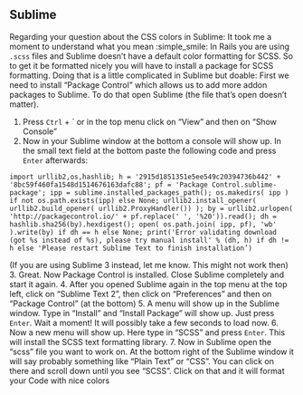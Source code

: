 ## Sublime

Regarding your question about the CSS colors in Sublime:
It took me a moment to understand what you mean :simple_smile: In Rails you are using `.scss` files and Sublime doesn’t have a default color formatting for SCSS. So to get it be formatted nicely you will have to install a package for SCSS formatting. Doing that is a little complicated in Sublime but doable:
First we need to install “Package Control” which allows us to add more addon packages to Sublime. To do that open Sublime (the file that’s open doesn’t matter).

1. Press `Ctrl` + \` or in the top menu click on “View” and then on “Show Console”
2. Now in your Sublime window at the bottom a console will show up.
In the small text field at the bottom paste the following code and press `Enter` afterwards:

```
import urllib2,os,hashlib; h = '2915d1851351e5ee549c20394736b442' + '8bc59f460fa1548d1514676163dafc88'; pf = 'Package Control.sublime-package'; ipp = sublime.installed_packages_path(); os.makedirs( ipp ) if not os.path.exists(ipp) else None; urllib2.install_opener( urllib2.build_opener( urllib2.ProxyHandler()) ); by = urllib2.urlopen( 'http://packagecontrol.io/' + pf.replace(' ', '%20')).read(); dh = hashlib.sha256(by).hexdigest(); open( os.path.join( ipp, pf), 'wb' ).write(by) if dh == h else None; print('Error validating download (got %s instead of %s), please try manual install' % (dh, h) if dh != h else 'Please restart Sublime Text to finish installation’)
```

(If you are using Sublime 3 instead, let me know. This might not work then)
3. Great. Now Package Control is installed. Close Sublime completely and start it again.
4. After you opened Sublime again in the top menu at the top left, click on “Sublime Text 2”, then click on “Preferences” and then on “Package Control” (at the bottom)
5. A menu will show up in the Sublime window. Type in “Install” and “Install Package” will show up. Just press `Enter`. Wait a moment! It will possibly take a few seconds to load now.
6. Now a new menu will show up. Here type in “SCSS” and press `Enter`. This will install the SCSS text formatting library.
7. Now in Sublime open the “scss” file you want to work on. At the bottom right of the Sublime window it will say probably something like “Plain Text” or “CSS”. You can click on there and scroll down until you see “SCSS”. Click on that and it will format your Code with nice colors
